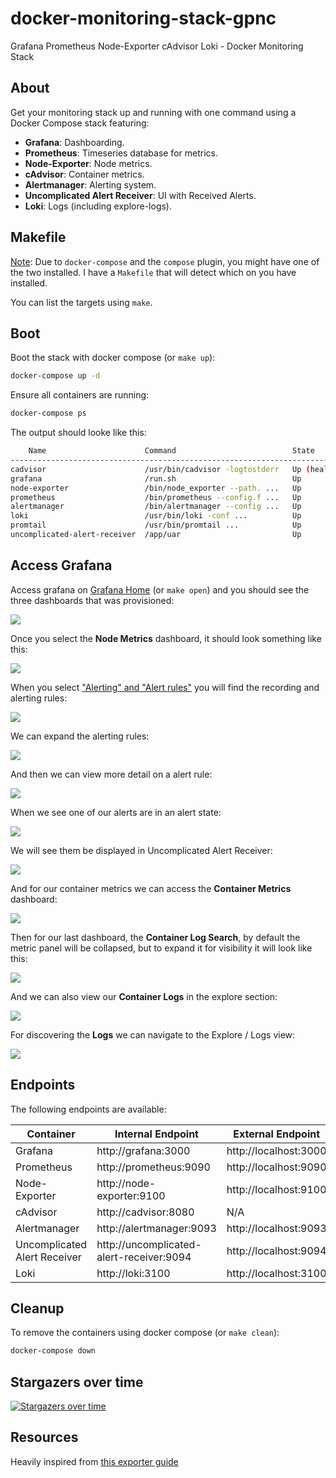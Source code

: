 # docker-monitoring-stack-gpnc
Grafana Prometheus Node-Exporter cAdvisor Loki - Docker Monitoring Stack

## About

Get your monitoring stack up and running with one command using a Docker Compose stack featuring:

- **Grafana**: Dashboarding.
- **Prometheus**: Timeseries database for metrics.
- **Node-Exporter**: Node metrics.
- **cAdvisor**: Container metrics.
- **Alertmanager**: Alerting system.
- **Uncomplicated Alert Receiver**: UI with Received Alerts.
- **Loki**: Logs (including explore-logs).

## Makefile

[Note](https://docs.docker.com/compose/install/linux/): Due to `docker-compose` and the `compose` plugin, you might have one of the two installed. I have a `Makefile` that will detect which on you have installed.

You can list the targets using `make`.

## Boot

Boot the stack with docker compose (or `make up`):

```bash
docker-compose up -d
```

Ensure all containers are running:

```bash
docker-compose ps
```

The output should looke like this:

```bash
    Name                      Command                          State          Ports         
-----------------------------------------------------------------------------------------------------
cadvisor                      /usr/bin/cadvisor -logtostderr   Up (healthy)   8080/tcp              
grafana                       /run.sh                          Up             0.0.0.0:3000->3000/tcp
node-exporter                 /bin/node_exporter --path. ...   Up             9100/tcp              
prometheus                    /bin/prometheus --config.f ...   Up             0.0.0.0:9090->9090/tcp
alertmanager                  /bin/alertmanager --config ...   Up             0.0.0.0:9093->9093/tcp
loki                          /usr/bin/loki -conf ...          Up             0.0.0.0:3100->3100/tcp
promtail                      /usr/bin/promtail ...            Up
uncomplicated-alert-receiver  /app/uar                         Up             0.0.0.0:9094->8080/tcp
```

## Access Grafana

Access grafana on [Grafana Home](http://localhost:3000/?orgId=1) (or `make open`) and you should see the three dashboards that was provisioned:

![](./assets/grafana-home.png)

Once you select the **Node Metrics** dashboard, it should look something like this:

![](./assets/grafana-dashboard.png)

When you select ["Alerting" and "Alert rules"](http://localhost:3000/alerting/list) you will find the recording and alerting rules:

![](./assets/grafana-alerting-home.png)

We can expand the alerting rules:

![](./assets/grafana-alerting-rules.png)

And then we can view more detail on a alert rule:

![](./assets/grafana-alerting-detail.png)

When we see one of our alerts are in an alert state:

![](./assets/grafana-alert-state.png)

We will see them be displayed in Uncomplicated Alert Receiver:

![](./assets/uar-alert-view.png)

And for our container metrics we can access the **Container Metrics** dashboard:

![](./assets/grafana-container-metrics.png)

Then for our last dashboard, the **Container Log Search**, by default the metric panel will be collapsed, but to expand it for visibility it will look like this:

![](./assets/grafana-logs-search-dashboard.png)

And we can also view our **Container Logs** in the explore section:

![](./assets/grafana-logs-view.png)

For discovering the **Logs** we can navigate to the Explore / Logs view:

![](./assets/grafana-explore-logs.png)

## Endpoints

The following endpoints are available:

| Container                    | Internal Endpoint                         | External Endpoint     |
| ---------------------------- | ----------------------------------------- |---------------------- |
| Grafana                      | http://grafana:3000                       | http://localhost:3000 |
| Prometheus                   | http://prometheus:9090                    | http://localhost:9090 |
| Node-Exporter                | http://node-exporter:9100                 | http://localhost:9100 |
| cAdvisor                     | http://cadvisor:8080                      | N/A                   |
| Alertmanager                 | http://alertmanager:9093                  | http://localhost:9093 |
| Uncomplicated Alert Receiver | http://uncomplicated-alert-receiver:9094  | http://localhost:9094 |
| Loki                         | http://loki:3100                          | http://localhost:3100 |

## Cleanup

To remove the containers using docker compose (or `make clean`):

```bash
docker-compose down
```

## Stargazers over time

[![Stargazers over time](https://starchart.cc/ruanbekker/docker-monitoring-stack-gpnc.svg)](https://starchart.cc/ruanbekker/docker-monitoring-stack-gpnc)

## Resources

Heavily inspired from [this exporter guide](https://grafana.com/oss/prometheus/exporters/node-exporter/)

